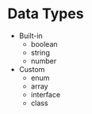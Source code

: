 # Data Types

- Built-in
  - boolean
  - string
  - number
- Custom
  - enum
  - array
  - interface
  - class
